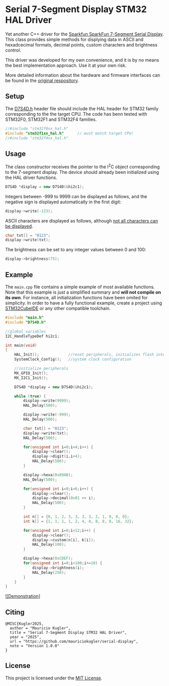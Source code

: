 # Serial 7-Segment Display STM32 HAL Driver

Yet another C++ driver for the [Sparkfun SparkFun 7-Segment Serial Display](https://www.sparkfun.com/sparkfun-7-segment-serial-display-red.html). This class provides simple methods for displying data in ASCII and hexadcecimal formats, decimal points, custom characters and brightness control.

This driver was developed for my own convenience, and it is by no means the best implementation approach. Use it at your own risk.

More detailed information about the hardware and firmware interfaces can be found in the [original respository](https://github.com/sparkfun/Serial7SegmentDisplay/wiki).

## Setup

The [D7S4D.h](https://github.com/mauriciokugler/serial-display/blob/main/D7S4D.h) header file should include the HAL header for STM32 family corresponding to the the target CPU. The code has benn tested with STM32F0, STM32F1 and STM32F4 families.

```C++
//#include "stm32f0xx_hal.h"
#include "stm32f1xx_hal.h"		// must match target CPU!
//#include "stm32f4xx_hal.h"
```

## Usage

The class constructor receives the pointer to the I<sup>2</sup>C object corresponding to the 7-segment display. The device should already been initialized using the HAL driver functions.

```C++
D7S4D *display = new D7S4D(&hi2c1);
```

Integers between -999 to 9999 can be displayed as follows, and the negative sign is displayed automatically in the first digit:

```C++
display->write(-123);
```

ASCII characters are displayed as follows, although [not all characters can be displayed](https://github.com/sparkfun/Serial7SegmentDisplay/wiki/Basic-Usage#which-bytes-are-displayable).

```C++
char txt[] = "0123";
display->write(txt);
```

The brightness can be set to any integer values between 0 and 100:

```C++
display->brightness(75);
```

## Example

The `main.cpp` file contains a simple example of most available functions. Note that this example is just a simplified summary and __will not compile on its own__. For instance, all initialization functions have been omited for simplicity. In order to have a fully functional example, create a project using [STM32CubeIDE](https://wiki.st.com/stm32mpu/wiki/How_to_get_started_with_STM32CubeIDE_from_scratch) or any other compatible toolchain.

```C++
#include "main.h"
#include "D7S4D.h"

//global variables
I2C_HandleTypeDef hi2c1;

int main(void)
{
	HAL_Init(); 			//reset peripherals, initializes flash interface and systick
	SystemClock_Config(); 	//system clock configuration

	//initialize peripherals
	MX_GPIO_Init();
	MX_I2C1_Init();

	D7S4D *display = new D7S4D(&hi2c1);

	while (true) {
		display->write(9999);
		HAL_Delay(500);

		display->write(-999);
		HAL_Delay(500);

		char txt[] = "0123";
		display->write(txt);
		HAL_Delay(500);

		for(unsigned int i=0;i<4;i++) {
			display->clear();
			display->digit(i,i+4);
			HAL_Delay(500);
		}

		display->hexa(0x89AB);
		HAL_Delay(500);

		for(unsigned int i=0;i<6;i++) {
			display->clear();
			display->decimal(0x01 << i);
			HAL_Delay(500);
		}

		int n[] = {0, 1, 2, 3, 3, 3, 3, 2, 1, 0, 0, 0};
		int k[] = {1, 1, 1, 1, 2, 4, 8, 8, 8, 8, 16, 32};

		for(unsigned int i=0;i<12;i++) {
			display->clear();
			display->custom(n[i], k[i]);
			HAL_Delay(100);
		}

		display->hexa(0xCDEF);
		for(unsigned int i=0;i<100;i+=10) {
			display->brightness(i);
			HAL_Delay(250);
		}
	}
}
```

[![Demonstration]](https://github.com/mauriciokugler/serial-display/blob/main/display.mp4)

## Citing

```TeX
@MISC{Kugler2025,
  author = "Mauricio Kugler",
  title = "Serial 7-Segment Display STM32 HAL Driver",
  year = "2025",
  url = "https://github.com/mauriciokugler/serial-display",
  note = "Version 1.0.0"
}
```

## License

This project is licensed under the [MIT License](LICENSE).